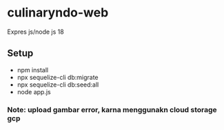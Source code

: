 # culinaryndo-web
Expres js/node js 18

## Setup
- npm install
- npx sequelize-cli db:migrate
- npx sequelize-cli db:seed:all
- node app.js

### Note: upload gambar error, karna menggunakn cloud storage gcp
